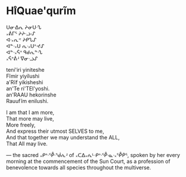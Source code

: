 Hı̊Quae'qurĩm
============

ᑌᓂᐎᕆ ᔨᓂᑌᐧᔐ  
᙮ᕖᒥᕐ ᔨᔨᓤᔙ  
ᐊᐧ᙮ᕆᕝ ᔨᑭᔐᔑ  
ᐊᓐᐧ᙮ᑌ ᕆᐧ᙮ᑌᐤᔵᔑ  
ᐊᓐᐧ᙮ᕌᐤ ᑫᑯᕆᓐᔗ  
᙮ᕌᐤᕖᒽ ᐁᓂᓤᔑ

teni'iri yiniteshe  
Fĩmir yiyilushi  
a'Rĩf yikisheshi  
an'Te ri'TEI'yoshi.  
an'RAAU hekorinshe  
Rauufĩm enilushi.

I am that I am more,  
That more may live,  
More freely,  
And express their utmost SELVES to me,  
And that together we may understand the ALL,  
That All may live.

&mdash; the sacred ᙮ᑭᐤᐧᕾᐧᖂᕇᒽ of ᙮ᑕᐃ᙮ᕇᒻᐧᑭᐤᐧᕾᐧᓇᐧ᙮ᕾᑮᕐ, spoken by her every morning at the commencement of the Sun Court, as a profession of benevolence towards all species throughout the multiverse.
